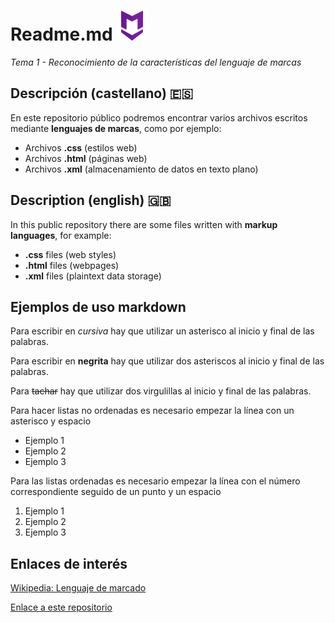 # Readme.md ![alt text](https://github.com/adam-p/markdown-here/raw/master/src/common/images/icon48.png "Logo Title Text 1") 

_Tema 1 - Reconocimiento de la características del lenguaje de marcas_

## Descripción (castellano) 🇪🇸

En este repositorio público podremos encontrar varios archivos escritos mediante **lenguajes de marcas**, como por ejemplo:

* Archivos **.css** (estilos web)
* Archivos **.html** (páginas web)
* Archivos **.xml** (almacenamiento de datos en texto plano)

## Description (english) 🇬🇧

In this public repository there are some files written with **markup languages**, for example:

* **.css** files (web styles)
* **.html** files (webpages)
* **.xml** files (plaintext data storage)

## Ejemplos de uso markdown

Para escribir en *cursiva* hay que utilizar un asterisco al inicio y final de las palabras.

Para escribir en **negrita** hay que utilizar dos asteriscos al inicio y final de las palabras.

Para ~~tachar~~ hay que utilizar dos virgulillas al inicio y final de las palabras.

Para hacer listas no ordenadas es necesario empezar la línea con un asterisco y espacio

* Ejemplo 1
* Ejemplo 2
* Ejemplo 3

Para las listas ordenadas es necesario empezar la línea con el número correspondiente seguido de un punto y un espacio

1. Ejemplo 1
2. Ejemplo 2
3. Ejemplo 3

## Enlaces de interés

[Wikipedia: Lenguaje de marcado](https://es.wikipedia.org/wiki/Lenguaje_de_marcado)

[Enlace a este repositorio](https://github.com/Ango4/ango4-unitat1/)


